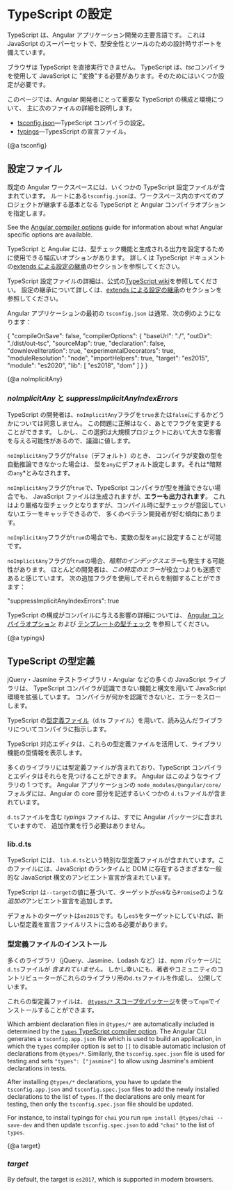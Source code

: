 # TypeScript の設定

TypeScript は、Angular アプリケーション開発の主要言語です。
これは JavaScript のスーパーセットで、型安全性とツールのための設計時サポートを備えています。

ブラウザは TypeScript を直接実行できません。
TypeScript は、*tsc*コンパイラを使用して JavaScript に "変換"する必要があります。そのためにはいくつか設定が必要です。

このページでは、Angular 開発者にとって重要な TypeScript の構成と環境について、
主に次のファイルの詳細を説明します。

- [tsconfig.json](guide/typescript-configuration#tsconfig)&mdash;TypeScript コンパイラの設定。
- [typings](guide/typescript-configuration#typings)&mdash;TypesScript の宣言ファイル。

{@a tsconfig}

## 設定ファイル

既定の Angular ワークスペースには、いくつかの TypeScript 設定ファイルが含まれています。
ルートにある`tsconfig.json`は、ワークスペース内のすべてのプロジェクトが継承する基本となる TypeScript と Angular コンパイラオプションを指定します。

<div class="alert is-helpful">

See the [Angular compiler options](guide/angular-compiler-options) guide for information about what Angular specific options are available.

</div>

TypeScript と Angular には、型チェック機能と生成される出力を設定するために使用できる幅広いオプションがあります。
詳しくは TypeScript ドキュメントの[extends による設定の継承](https://www.typescriptlang.org/docs/handbook/tsconfig-json.html#configuration-inheritance-with-extends)のセクションを参照してください。

<div class="alert is-helpful">

TypeScript 設定ファイルの詳細は、公式の[TypeScript wiki](https://www.typescriptlang.org/docs/handbook/tsconfig-json.html)を参照してください。
設定の継承について詳しくは、[extends による設定の継承](https://www.typescriptlang.org/docs/handbook/tsconfig-json.html#configuration-inheritance-with-extends)のセクションを参照してください。

</div>

Angular アプリケーションの最初の `tsconfig.json` は通常、次の例のようになります：

<code-example lang="json" header="tsconfig.json" linenums="false">
{
  "compileOnSave": false,
  "compilerOptions": {
    "baseUrl": "./",
    "outDir": "./dist/out-tsc",
    "sourceMap": true,
    "declaration": false,
    "downlevelIteration": true,
    "experimentalDecorators": true,
    "moduleResolution": "node",
    "importHelpers": true,
    "target": "es2015",
    "module": "es2020",
    "lib": [
      "es2018",
      "dom"
    ]
  }
}
</code-example>

{@a noImplicitAny}

### _noImplicitAny_ と _suppressImplicitAnyIndexErrors_

TypeScript の開発者は、`noImplicitAny`フラグを`true`または`false`にするかどうかについては同意しません。
この問題に正解はなく、あとでフラグを変更することができます。
しかし、この選択は大規模プロジェクトにおいて大きな影響を与える可能性があるので、議論に値します。

`noImplicitAny`フラグが`false`（デフォルト）のとき、
コンパイラが変数の型を自動推論できなかった場合は、
型を`any`にデフォルト設定します。それは*暗黙の`any`*とみなされます。

`noImplicitAny`フラグが`true`で、TypeScript コンパイラが型を推論できない場合でも、
JavaScript ファイルは生成されますが、**エラーも出力されます**。
これはより厳格な型チェックとなりますが、コンパイル時に型チェックが意図していないエラーをキャッチできるので、
多くのベテラン開発者が好む傾向にあります。

`noImplicitAny`フラグが`true`の場合でも、変数の型を`any`に設定することが可能です。

`noImplicitAny`フラグが`true`の場合、*暗黙のインデックスエラー*も発生する可能性があります。
ほとんどの開発者は、*この特定のエラー*が役立つよりも迷惑であると感じています。
次の追加フラグを使用してそれらを制御することができます：

<code-example>

"suppressImplicitAnyIndexErrors": true

</code-example>

<div class="alert is-helpful">

TypeScript の構成がコンパイルに与える影響の詳細については、 [Angular コンパイラオプション](guide/angular-compiler-options) および [テンプレートの型チェック](guide/template-typecheck) を参照してください。

</div>

{@a typings}

## TypeScript の型定義

jQuery・Jasmine テストライブラリ・Angular などの多くの JavaScript ライブラリは、
TypeScript コンパイラが認識できない機能と構文を用いて
JavaScript 環境を拡張しています。
コンパイラが何かを認識できないと、エラーをスローします。

TypeScript の[型定義ファイル](https://www.typescriptlang.org/docs/handbook/writing-declaration-files.html)（d.ts ファイル）を用いて、読み込んだライブラリについてコンパイラに指示します。

TypeScript 対応エディタは、これらの型定義ファイルを活用して、ライブラリ機能の型情報を表示します。

多くのライブラリには型定義ファイルが含まれており、TypeScript コンパイラとエディタはそれらを見つけることができます。
Angular はこのようなライブラリの 1 つです。
Angular アプリケーションの `node_modules/@angular/core/`フォルダには、Angular の core 部分を記述するいくつかの `d.ts`ファイルが含まれています。

<div class="alert is-helpful">

`d.ts`ファイルを含む _typings_ ファイルは、すでに Angular パッケージに含まれていますので、
追加作業を行う必要はありません。

</div>

### lib.d.ts

TypeScript には、 `lib.d.ts`という特別な型定義ファイルが含まれています。このファイルには、JavaScript のランタイムと DOM に存在するさまざまな一般的な JavaScript 構文のアンビエント宣言が含まれています。

TypeScript は`--target`の値に基づいて、ターゲットが`es6`なら`Promise`のような
*追加の*アンビエント宣言を追加します。

デフォルトのターゲットは`es2015`です。もし`es5`をターゲットにしていれば、新しい型定義を宣言ファイルリストに含める必要があります。

<code-example path="getting-started/tsconfig.0.json" header="tsconfig.json (lib excerpt)" region="lib"></code-example>

### 型定義ファイルのインストール

多くのライブラリ（jQuery、Jasmine、Lodash など）は、npm パッケージに`d.ts`ファイルが _含まれていません。_
しかし幸いにも、著者やコミュニティのコントリビューターがこれらのライブラリ用の`d.ts`ファイルを作成し、
公開しています。

これらの型定義ファイルは、
[`@types/*` スコープ化パッケージ](https://www.typescriptlang.org/docs/handbook/declaration-files/consumption.html)を使って`npm`でインストールすることができます。

Which ambient declaration files in `@types/*` are automatically included is determined by
the [`types` TypeScript compiler option](https://www.typescriptlang.org/tsconfig#types). The Angular
CLI generates a `tsconfig.app.json` file which is used to build an application, in which the
`types` compiler option is set to `[]` to disable automatic inclusion of declarations
from `@types/*`. Similarly, the `tsconfig.spec.json` file is used for testing and sets
`"types": ["jasmine"]` to allow using Jasmine's ambient declarations in tests.

After installing `@types/*` declarations, you have to update the `tsconfig.app.json` and
`tsconfig.spec.json` files to add the newly installed declarations to the list of `types`. If the
declarations are only meant for testing, then only the `tsconfig.spec.json` file should be updated.

For instance, to install typings for `chai` you run `npm install @types/chai --save-dev` and then
update `tsconfig.spec.json` to add `"chai"` to the list of `types`.

{@a target}

### _target_

By default, the target is `es2017`, which is supported in modern browsers.
